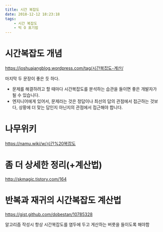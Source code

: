 ```yaml
---
title: 시간 복잡도
date: 2018-12-12 18:23:18
tags:
    - 시간 복잡도
    - 빅 O 표기법
---
```


# 시간복잡도 개념
<https://joshuajangblog.wordpress.com/tag/시간복잡도-계산/>

마지막 두 문장이 좋은 듯 하다.  
- 문제를 해결하려고 할 때마다 시간복잡도를 분석하는 습관을 들이면 좋은 개발자가 될 수 있습니다.  
- 엔지니어에게 있어서, 문제라는 것은 정답이나 최선의 답의 관점에서 접근하는 것보다, 상황에 더 맞는 답인지 아닌지의 관점에서 접근해야 합니다.  

# 나무위키
<https://namu.wiki/w/시간%20복잡도>

# 좀 더 상세한 정리(+계산법)
<http://skmagic.tistory.com/164>

# 반복과 재귀의 시간복잡도 계산법
<https://gist.github.com/dobestan/10785328>  

알고리즘 작성시 항상 시간복잡도를 염두에 두고 게산하는 버릇을 들이도록 해야함

<!-- more -->